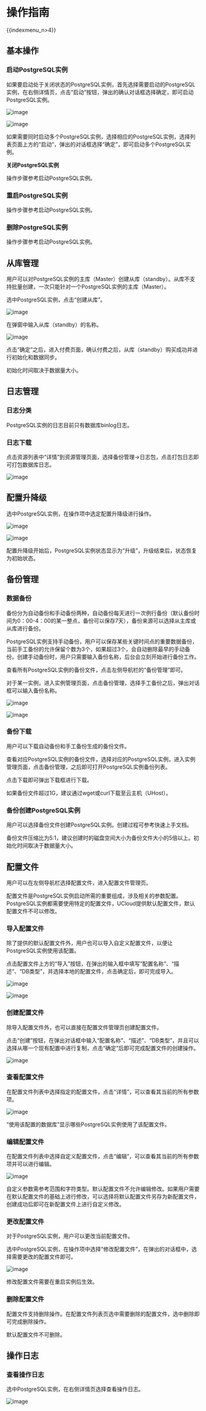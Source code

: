 # 操作指南

{{indexmenu_n>4}}

## 基本操作

### 启动PostgreSQL实例

如果要启动处于关闭状态的PostgreSQL实例，首先选择需要启动的PostgreSQL实例，在右侧详情页，点击“启动”按钮，弹出的确认对话框选择确定，即可启动PostgreSQL实例。

![image](/images/pgv4start.png)

![image](/images/pgv4start1.png)

如果需要同时启动多个PostgreSQL实例，选择相应的PostgreSQL实例，选择列表页面上方的“启动”，弹出的对话框选择“确定”，即可启动多个PostgreSQL实例。

**关闭PostgreSQL实例**

操作步骤参考启动PostgreSQL实例。

### 重启PostgreSQL实例

操作步骤参考启动PostgreSQL实例。

### 删除PostgreSQL实例

操作步骤参考启动PostgreSQL实例。

## 从库管理

用户可以对PostgreSQL实例的主库（Master）创建从库（standby）。从库不支持批量创建，一次只能针对一个PostgreSQL实例的主库（Master）。

选中PostgreSQL实例，点击“创建从库”。

![image](/images/pgv4slave.png)

在弹窗中输入从库（standby）的名称。

![image](/images/pgv4slave1.png)

点击“确定”之后，进入付费页面，确认付费之后，从库（standby）购买成功并进行初始化和数据同步。

初始化时间取决于数据量大小。

## 日志管理

### 日志分类

PostgreSQL实例的日志目前只有数据库binlog日志。

### 日志下载

点击资源列表中“详情”到资源管理页面，选择备份管理-\>日志包，点击打包日志即可打包数据库日志。

![image](/images/pgv4log2.png)

## 配置升降级

选中PostgreSQL实例，在操作项中选定配置升降级进行操作。

![image](/images/pgv4updata.png)

![image](/images/pgv4updata1.png)

配置升降级开始后，PostgreSQL实例状态显示为“升级”，升级结束后，状态恢复为初始状态。

## 备份管理

### 数据备份

备份分为自动备份和手动备份两种，自动备份每天进行一次例行备份（默认备份时间为0：00-4：00的某一整点，备份可以保存7天），备份来源可以选择从主库或从库进行备份。

PostgreSQL实例支持手动备份，用户可以保存某些关键时间点的重要数据备份，当前手工备份的允许保留个数为3个，如果超过3个，会自动删除最早的手动备份。创建手动备份时，用户只需要输入备份名称，后台会立刻开始进行备份工作。

查看所有PostgreSQL实例的备份文件，点击左侧导航栏的“备份管理”即可。

对于某一实例，进入实例管理页面，点击备份管理，选择手工备份之后，弹出对话框可以输入备份名称。

![image](/images/pgv4backup.png)

![image](/images/pgv4backup1.png)

### 备份下载

用户可以下载自动备份和手工备份生成的备份文件。

查看对应PostgreSQL实例的备份文件，选择对应的PostgreSQL实例，进入实例管理页面，点击备份管理，之后即可打开PostgreSQL实例备份列表。

点击下载即可弹出下载框进行下载。

如果备份文件超过1G，建议通过wget或curl下载至云主机（UHost）。

### 备份创建PostgreSQL实例

用户可以选择备份文件创建PostgreSQL实例。创建过程可参考快速上手文档。

备份文件压缩比为5:1，建议创建时的磁盘空间大小为备份文件大小的5倍以上。初始化时间取决于数据量大小。

## 配置文件

用户可以在左侧导航栏选择配置文件，进入配置文件管理页。

配置文件是PostgreSQL实例启动所需的重要组成，涉及相关的参数配置。PostgreSQL实例都需要使用特定的配置文件，UCloud提供默认配置文件，默认配置文件不可以修改。

### 导入配置文件

除了提供的默认配置文件外，用户也可以导入自定义配置文件，以便让PostgreSQL实例使用该配置。

点击配置文件上方的“导入”按钮，在弹出的输入框中填写“配置名称”、“描述”、“DB类型”，并选择本地的配置文件，点击确定后，即可完成导入。

![image](/images/pgv4config.png)

![image](/images/pgv4config2.png)

### 创建配置文件

除导入配置文件外，也可以直接在配置文件管理页创建配置文件。

点击“创建”按钮，在弹出对话框中输入“配置名称”、“描述”、“DB类型”，并且可以选择从哪一个现有配置中进行复制，点击“确定”后即可完成配置文件的创建操作。

![image](/images/pgv4config1.png)

### 查看配置文件

在配置文件列表中选择指定的配置文件，点击“详情”，可以查看其当前的所有参数项。

![image](/images/pgv4config3.png)

“使用该配置的数据库”显示哪些PostgreSQL实例使用了该配置文件。

### 编辑配置文件

在配置文件列表中选择自定义配置文件，点击“编辑”，可以查看其当前的所有参数项并可以进行编辑。

![image](/images/pgv4config4.png)

自定义参数需参考范围和字符类型。默认配置文件不允许编辑修改。如果用户需要在默认配置文件的基础上进行修改，可以选择将默认配置文件另存为新配置文件，创建成功后即可在新配置文件上进行自定义修改。

### 更改配置文件

对于PostgreSQL实例，用户可以更改当前配置文件。

选中PostgreSQL实例，在操作项中选择“修改配置文件”，在弹出的对话框中，选择需要更改的配置文件即可。

![image](/images/pgv4config5.png)

修改配置文件需要在重启实例后生效。

### 删除配置文件

配置文件支持删除操作。在配置文件列表页选中需要删除的配置文件，选中删除即可完成删除操作。

默认配置文件不可删除。

## 操作日志

### 查看操作日志

选中PostgreSQL实例，在右侧详情页选择查看操作日志。

![image](/images/pgv4log1.png)
